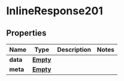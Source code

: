 
# InlineResponse201

## Properties
Name | Type | Description | Notes
------------ | ------------- | ------------- | -------------
**data** | [**Empty**](Empty.md) |  | 
**meta** | [**Empty**](Empty.md) |  | 



